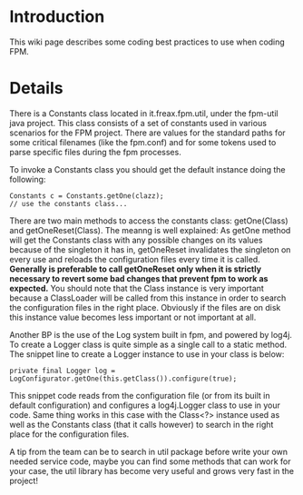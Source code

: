 # Introduction #

This wiki page describes some coding best practices to use when coding FPM.


# Details #

There is a Constants class located in it.freax.fpm.util, under the fpm-util java project.
This class consists of a set of constants used in various scenarios for the FPM project. There are values for the standard paths for some critical filenames (like the fpm.conf) and for some tokens used to parse specific files during the fpm processes.

To invoke a Constants class you should get the default instance doing the following:
```
Constants c = Constants.getOne(clazz);
// use the constants class...
```

There are two main methods to access the constants class: getOne(Class<?>) and getOneReset(Class<?>).
The meanng is well explained:
As getOne method will get the Constants class with any possible changes on its values because of the singleton it has in, getOneReset invalidates the singleton on every use and reloads the configuration files every time it is called.
**Generally is preferable to call getOneReset only when it is strictly necessary to revert some bad changes that prevent fpm to work as expected.**
You should note that the Class instance is very important because a ClassLoader will be called from this instance in order to search the configuration files in the right place. Obviously if the files are on disk this instance value becomes less important or not important at all.

Another BP is the use of the Log system built in fpm, and powered by log4j.
To create a Logger class is quite simple as a single call to a static method.
The snippet line to create a Logger instance to use in your class is below:
```
private final Logger log = LogConfigurator.getOne(this.getClass()).configure(true);
```

This snippet code reads from the configuration file (or from its built in default configuration) and configures a log4j.Logger class to use in your code.
Same thing works in this case with the Class<?> instance used as well as the Constants class (that it calls however) to search in the right place for the configuration files.

A tip from the team can be to search in util package before write your own needed service code, maybe you can find some methods that can work for your case, the util library has become very useful and grows very fast in the project!